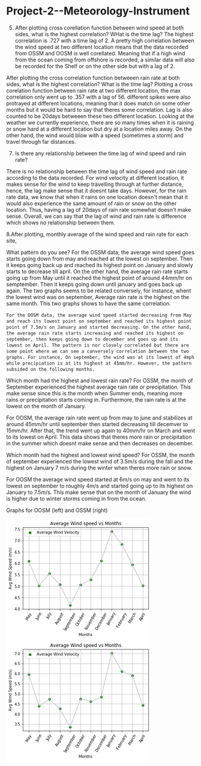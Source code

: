 # Project-2--Meteorology-Instrument

5. After plotting cross corellation function between wind speed at both sides, what is the highest correlation? WHat is the time lag?
The highest correlation is .727 with a time lag of 2.  A pretty high correlation between the wind speed at two different location means that the data recorded from OSSM and OOSM is well corellated. Meaning that if a high wind from the ocean coming from offshore is recorded, a similar data will also be recorded for the Shelf or on the other side but with a lag of 2.

After plotting the cross correlation function betweeen rain rate at both sides, what is the highest correlation? What is the time lag?
Plotting a cross corelation function between rain rate at two different location, the max correlation only went up to .357 with a lag of 56. different spikes were also protrayed at different locations, meaning that it does match on some other months but it would be hard to say that theres some correlation. Lag is also counted to be 20days betweeen these two different location. Looking at the weather we currently experience, there are so many times when it is raining or snow hard at a different location but dry at a location miles away. On the other hand, the wind would blow with a speed (sometimes a storm) and travel through far distances.

7. Is there any relationship between the time lag of wind speed and rain rate?

There is no relationship between the time lag of wind speed and rain rate according to the data recorded. For wind velocity at different location, it makes sense for the wind to keep travelling through at further distance, hence, the lag make sense that it doesnt take days. However, for the rain rate data, we know that when it rains on one location doesn't mean that it would also experience the same amount of rain or snow on the other location. Thus, having a lag of 20days of rain rate somewhat doesn't make sense. Overall, we can say that the lag of wind and rain rate is difference which shows no relationship between them.

8.After plotting, monthly average of the wind speed and rain rate for each site,

  What pattern do you see?
    For the OSSM data, the average wind speed goes starts going down from may and reached at the lowest on september. Then it keeps going back up and reached its highest point on January and slowly starts to decrease till april. On the other hand, the average rain rate starts going up from May until it reached the highest point of around 44mm/hr on semptember. Then it keeps going down until january and goes back up again. The two graphs seems to be related conversely, for instance, whent the lowest wind was on september, Average rain rate is the highest on the same month. This two graphs shows to have the same correlation. 
    
    For the OOSM data, the average wind speed started decreasing from May and reach its lowest point on september and reached its highest point point of 7.5m/s on January and started decreasing. On the other hand, the average rain rate starts increasing and reached its highest on september, then keeps going down to december and goes up and its lowest on April. The pattern is nor closely correlated but there are some point where we can see a conversely correlation between the two graphs. For instance, On september, the wind was at its lowest of 4mph while precipiation is at its highest at 45mm/hr. However, the pattern subsided on the following months.
  
  Which month had the highest and lowest rain rate? 
  For OSSM, the month of September experienced the highest average rain rate or precipitation. This make sense since this is the month when Summer ends, meaning more rains or precipitation starts coming in. Furthermore, the rain rate is at the lowest on the month of January.
  
  For OOSM, the average rain rate went up from may to june and stabilizes at around 45mm/hr until september then started decreasing till decemver to 15mm/hr. After that, the trend went up again to 40mm/hr on March and went to its lowest on April. This data shows that theres more rain or precipitation in the summer which doesnt make sense and then decreases on december.

  Which month had the highest and lowest wind speed?
  For OSSM, the month of september experienced the lowest wind of 3.5m/s during the fall and the highest on January 7 m/s during the winter when theres more rain or snow.
  
  For OOSM the average wind speed started at 6m/s on may and went to its lowest on september to roughly 4m/s and started going up to its highest on January to 7.5m/s. This make sense that on the month of January the wind is higher due to winter storms coming in from the ocean.
  
  Graphs for OOSM (left) and OSSM (right)
  
![alt-text-1](https://github.com/aldrinfaylona/Project-2--Meteorology-Instrument/blob/master/Ocean-%20Project%202%20Meteorology/_OOSM%20Average%20Wind%20vs%20Months.png) ![alt-text-2](https://github.com/aldrinfaylona/Project-2--Meteorology-Instrument/blob/master/Ocean-%20Project%202%20Meteorology/OSSM%20Average%20Wind%20vs%20Months.png)
